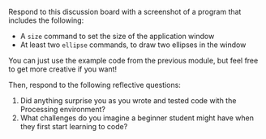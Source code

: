 
<body>
  <p style="p{color:red;font-size:14px;}">Respond to this discussion board with a screenshot of a program that includes the following:</p>
  <ul>
    <li>A <code>size</code> command to set the size of the application window</li>
    <li>At least two <code>ellipse</code> commands, to draw two ellipses in the window</li>
  </ul>
  <p style="p{color:red;font-size:14px;}">You can just use the example code from the previous module, but feel free to get more creative if you want!</p>
  <p style="p{color:red;font-size:14px;}">Then, respond to the following reflective questions:</p>
  <ol>
    <li>Did anything surprise you as you wrote and tested code with the Processing environment?</li>
    <li>What challenges do you imagine a beginner student might have when they first start learning to code?</li>
  </ol>
</body>
